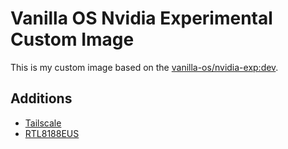 # Vanilla OS Nvidia Experimental Custom Image
This is my custom image based on the [vanilla-os/nvidia-exp:dev](https://github.com/Vanilla-OS/nvidia-exp-image).
## Additions
- [Tailscale](https://tailscale.com/)
- [RTL8188EUS](https://github.com/aircrack-ng/rtl8188eus)
